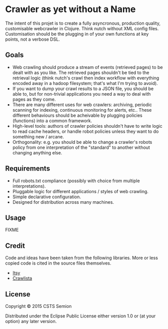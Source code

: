 # Crawler as yet without a Name

The intent of this projet is to create a fully asyncronous, production
quality, customisable webcrawler in Clojure. Think nutch without XML
config files. Customisation should be the plugging in of your own
functions at key points, not a verbose DSL.

## Goals

* Web crawling should produce a stream of events (retrieved pages) to
  be dealt with as you like. The retrieved pages shouldn't be tied to
  the retrieval logic (think nutch's crawl then index workflow with
  everything encoded away in a hadoop filesystem; that's what I'm
  trying to avoid).
* If you want to dump your crawl results to a JSON file, you should be
  able to, but for non-trivial applications you need a way to deal
  with pages as they come.
* There are many different uses for web crawlers: archiving, periodic
  scanning for indexing, continuous monitoring for alerts, etc.. These
  different behaviours should be acheivable by plugging policies
  (functions) into a common framework.
* High-level tools: authors of crawler policies shouldn't have to
  write logic to read cache headers, or handle robot policies unless
  they want to do something new / arcane.
* Orthogonality: e.g. you should be able to change a crawler's robots
  policy from one interpretation of the "standard" to another without
  changing anything else.

## Requirements

* Full robots.txt compliance (possibly with choice from multiple
  interpretations).
* Pluggable logic for different applications / styles of web crawling.
* Simple declarative configuration.
* Designed for distribution across many machines.

## Usage

FIXME

## Credit

Code and ideas have been taken from the following libraries. More or
less copied code is cited in the source files themselves.

* [Itsy](https://gihub.com/dakrone/itsy)
* [Crawlista](https://github.com/michaelklishin/crawlista)

## License

Copyright © 2015 CSTS Semion

Distributed under the Eclipse Public License either version 1.0 or (at
your option) any later version.
